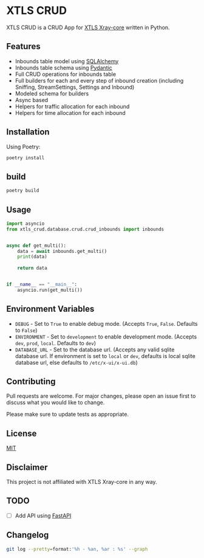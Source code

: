 # XTLS CRUD

XTLS CRUD is a CRUD App for [XTLS Xray-core](https://github.com/XTLS/Xray-core) written in Python.

## Features
- Inbounds table model using [SQLAlchemy](https://www.sqlalchemy.org/)
- Inbounds table schema using [Pydantic](https://pydantic-docs.helpmanual.io/)
- Full CRUD operations for inbounds table
- Full builders for each and every step of inbound creation (including Sniffing, StreamSettings, Settings and Inbound)
- Modeled schema for builders
- Async based
- Helpers for traffic allocation for each inbound
- Helpers for time allocation for each inbound

## Installation
Using Poetry:
```bash
poetry install
```


## build
```bash
poetry build
```

## Usage
```python
import asyncio
from xtls_crud.database.crud.crud_inbounds import inbounds


async def get_multi():
    data = await inbounds.get_multi()
    print(data)
    
    return data


if __name__ == "__main__":
    asyncio.run(get_multi())
```

## Environment Variables
- `DEBUG` - Set to `True` to enable debug mode. (Accepts `True`, `False`. Defaults to `False`)
- `ENVIRONMENT` - Set to `development` to enable development mode. (Accepts `dev`, `prod`, `local`. Defaults to `dev`)
- `DATABASE_URL` - Set to the database url. (Accepts any valid sqlite database url. If environment is set to `local` or `dev`, defaults is local sqlite database url, else defaults to `/etc/x-ui/x-ui.db`)

## Contributing
Pull requests are welcome. For major changes, please open an issue first to discuss what you would like to change.

Please make sure to update tests as appropriate.

## License
[MIT](https://choosealicense.com/licenses/mit/)

## Disclaimer
This project is not affiliated with XTLS Xray-core in any way.

## TODO
- [ ] Add API using [FastAPI](https://fastapi.tiangolo.com/)

## Changelog
```bash
git log --pretty=format:'%h - %an, %ar : %s' --graph 
```